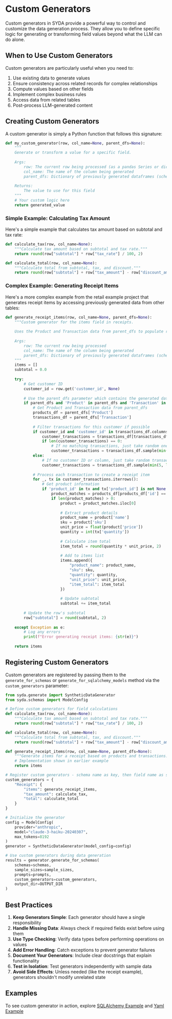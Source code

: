 # Custom Generators

Custom generators in SYDA provide a powerful way to control and customize the data generation process. They allow you to define specific logic for generating or transforming field values beyond what the LLM can do alone.

## When to Use Custom Generators

Custom generators are particularly useful when you need to:

1. Use existing data to generate values
2. Ensure consistency across related records for complex relationships
3. Compute values based on other fields
4. Implement complex business rules
5. Access data from related tables
6. Post-process LLM-generated content

## Creating Custom Generators

A custom generator is simply a Python function that follows this signature:

```python
def my_custom_generator(row, col_name=None, parent_dfs=None):
    """
    Generate or transform a value for a specific field.
    
    Args:
        row: The current row being processed (as a pandas Series or dict-like object)
        col_name: The name of the column being generated
        parent_dfs: Dictionary of previously generated dataframes (schema name as key)
        
    Returns:
        The value to use for this field
    """
    # Your custom logic here
    return generated_value
```

### Simple Example: Calculating Tax Amount

Here's a simple example that calculates tax amount based on subtotal and tax rate:

```python
def calculate_tax(row, col_name=None):
    """Calculate tax amount based on subtotal and tax rate."""
    return round(row["subtotal"] * row["tax_rate"] / 100, 2)

def calculate_total(row, col_name=None):
    """Calculate total from subtotal, tax, and discount."""
    return round(row["subtotal"] + row["tax_amount"] - row["discount_amount"], 2)
```

### Complex Example: Generating Receipt Items

Here's a more complex example from the retail example project that generates receipt items by accessing previously generated data from other tables:

```python
def generate_receipt_items(row, col_name=None, parent_dfs=None):
    """Custom generator for the items field in receipts.
    
    Uses the Product and Transaction data from parent_dfs to populate receipt items.
    
    Args:
        row: The current row being processed
        col_name: The name of the column being generated
        parent_dfs: Dictionary of previously generated dataframes (schema name as key)
    """
    items = []
    subtotal = 0.0
    
    try:
        # Get customer ID
        customer_id = row.get('customer_id', None)
        
        # Use the parent_dfs parameter which contains the generated data
        if parent_dfs and 'Product' in parent_dfs and 'Transaction' in parent_dfs:
            # Get Product and Transaction data from parent_dfs
            products_df = parent_dfs['Product']
            transactions_df = parent_dfs['Transaction']
            
            # Filter transactions for this customer if possible
            if customer_id and 'customer_id' in transactions_df.columns:
                customer_transactions = transactions_df[transactions_df['customer_id'] == customer_id]
                if len(customer_transactions) == 0:
                    # If no matching transactions, just take random ones
                    customer_transactions = transactions_df.sample(min(5, len(transactions_df)))
            else:
                # If no customer ID or column, just take random transactions
                customer_transactions = transactions_df.sample(min(5, len(transactions_df)))
            
            # Process each transaction to create a receipt item
            for _, tx in customer_transactions.iterrows():
                # Get product information
                if 'product_id' in tx and tx['product_id'] is not None:
                    product_matches = products_df[products_df['id'] == tx['product_id']]
                    if len(product_matches) > 0:
                        product = product_matches.iloc[0]
                        
                        # Extract product details
                        product_name = product['name']
                        sku = product['sku']
                        unit_price = float(product['price'])
                        quantity = int(tx['quantity'])
                        
                        # Calculate item total
                        item_total = round(quantity * unit_price, 2)
                        
                        # Add to items list
                        items.append({
                            "product_name": product_name,
                            "sku": sku,
                            "quantity": quantity,
                            "unit_price": unit_price,
                            "item_total": item_total
                        })
                        
                        # Update subtotal
                        subtotal += item_total
        
        # Update the row's subtotal
        row["subtotal"] = round(subtotal, 2)
        
    except Exception as e:
        # Log any errors
        print(f"Error generating receipt items: {str(e)}")
        
    return items
```


## Registering Custom Generators

Custom generators are registered by passing them to the `generate_for_schemas` or `generate_for_sqlalchemy_models` method via the `custom_generators` parameter:

```python
from syda.generate import SyntheticDataGenerator
from syda.schemas import ModelConfig

# Define custom generators for field calculations
def calculate_tax(row, col_name=None):
    """Calculate tax amount based on subtotal and tax rate."""
    return round(row["subtotal"] * row["tax_rate"] / 100, 2)

def calculate_total(row, col_name=None):
    """Calculate total from subtotal, tax, and discount."""
    return round(row["subtotal"] + row["tax_amount"] - row["discount_amount"], 2)

def generate_receipt_items(row, col_name=None, parent_dfs=None):
    """Generate items for a receipt based on products and transactions."""
    # Implementation shown in earlier example
    return items

# Register custom generators - schema name as key, then field name as sub-key
custom_generators = {
    "Receipt": {
        "items": generate_receipt_items,
        "tax_amount": calculate_tax,
        "total": calculate_total
    }
}

# Initialize the generator
config = ModelConfig(
    provider="anthropic", 
    model="claude-3-haiku-20240307",
    max_tokens=8192
)
generator = SyntheticDataGenerator(model_config=config)

# Use custom generators during data generation
results = generator.generate_for_schemas(
    schemas=schemas,
    sample_sizes=sample_sizes,
    prompts=prompts,
    custom_generators=custom_generators,
    output_dir=OUTPUT_DIR
)
```



## Best Practices

1. **Keep Generators Simple**: Each generator should have a single responsibility
2. **Handle Missing Data**: Always check if required fields exist before using them
3. **Use Type Checking**: Verify data types before performing operations on values
4. **Add Error Handling**: Catch exceptions to prevent generator failures
5. **Document Your Generators**: Include clear docstrings that explain functionality
6. **Test in Isolation**: Test generators independently with sample data
7. **Avoid Side Effects**: Unless needed (like the receipt example), generators shouldn't modify unrelated state


## Examples

To see custom generator in action, explore  [SQLAlchemy Example](../examples/structured_and_unstructured_mixed/sqlalchemy_models.md) and [Yaml Example](../examples/structured_and_unstructured_mixed/yaml_schemas.md) 
